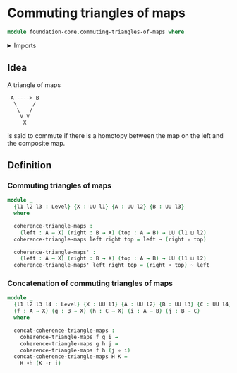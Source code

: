 # Commuting triangles of maps

```agda
module foundation-core.commuting-triangles-of-maps where
```

<details><summary>Imports</summary>

```agda
open import foundation.functions
open import foundation.universe-levels

open import foundation-core.homotopies
```

</details>

## Idea

A triangle of maps

```text
 A ----> B
  \     /
   \   /
    V V
     X
```

is said to commute if there is a homotopy between the map on the left and the
composite map.

## Definition

### Commuting triangles of maps

```agda
module _
  {l1 l2 l3 : Level} {X : UU l1} {A : UU l2} {B : UU l3}
  where

  coherence-triangle-maps :
    (left : A → X) (right : B → X) (top : A → B) → UU (l1 ⊔ l2)
  coherence-triangle-maps left right top = left ~ (right ∘ top)

  coherence-triangle-maps' :
    (left : A → X) (right : B → X) (top : A → B) → UU (l1 ⊔ l2)
  coherence-triangle-maps' left right top = (right ∘ top) ~ left
```

### Concatenation of commuting triangles of maps

```agda
module _
  {l1 l2 l3 l4 : Level} {X : UU l1} {A : UU l2} {B : UU l3} {C : UU l4}
  (f : A → X) (g : B → X) (h : C → X) (i : A → B) (j : B → C)
  where

  concat-coherence-triangle-maps :
    coherence-triangle-maps f g i →
    coherence-triangle-maps g h j →
    coherence-triangle-maps f h (j ∘ i)
  concat-coherence-triangle-maps H K =
    H ∙h (K ·r i)
```
